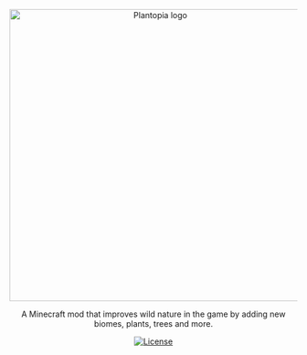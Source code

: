 <!--suppress HtmlDeprecatedAttribute -->

<p align="center"><a href="https://plantopia.langvest.by"><img src="https://github.com/LanGvest/Plantopia/assets/61324477/9b9a93f1-6df8-49b7-8992-d8f1f50b1fae" width="512" alt="Plantopia logo"/></a></p>

<p align="center">A Minecraft mod that improves wild nature in the game by adding new biomes, plants, trees and more.</p>

<p align="center">
	<a href="https://github.com/langvest/plantopia?tab=AGPL-3.0-1-ov-file"><img src="https://img.shields.io/github/license/langvest/plantopia?label=License&style=flat&color=a031de" alt="License"></a>
</p>
